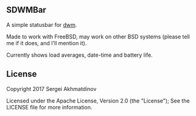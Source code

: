 ## SDWMBar

A simple statusbar for [dwm](http://dwm.suckless.org).

Made to work with FreeBSD, may work on other BSD systems
(please tell me if it does, and I'll mention it).

Currently shows load averages, date-time and battery life.

## License
Copyright 2017 Sergei Akhmatdinov

Licensed under the Apache License, Version 2.0 (the "License");
See the LICENSE file for more information.